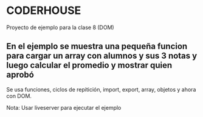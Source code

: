 # CODERHOUSE

Proyecto de ejemplo para la clase 8 (DOM)

## En el ejemplo se muestra una pequeña funcion para cargar un array con alumnos y sus 3 notas y luego calcular el promedio y mostrar quien aprobó

Se usa funciones, ciclos de repitición, import, export, array, objetos y ahora con DOM.

Nota: Usar liveserver para ejecutar el ejemplo